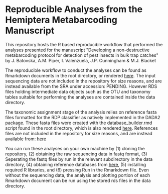 # Reproducible Analyses from the Hemiptera Metabarcoding Manuscript

This repository hosts the R based reproducible workflow that performed the analyses presented for the manuscript "Developing a non-destructive metabarcoding protocol for detection of pest insects in bulk trap catches" by J. Batovska, A.M. Piper, I. Valenzuela, J.P. Cunningham & M.J. Blacket

The reproducible workflow to conduct the analyses can be found as Rmarkdown documents in the root directory, or rendered [here](https://alexpiper.github.io/HemipteraMetabarcodingMS/hemiptera_metabarcoding.html). The input sequencing data are not included in the repository for size reasons, and are instead available from the SRA under accession: PENDING. However RDS files holding intermediate data objects such as the OTU and taxonomy tables suitable for performing the analyses are contained inside the data directory.

The taxonomic assignment stage of the analysis relies on reference fasta files formatted for the RDP classifier as natively implemented in the DADA2 package. These fasta files were created with the database_builder.rmd script found in the root directory, which is also rendered [here](https://alexpiper.github.io/HemipteraMetabarcodingMS/database_builder.html). References files are not included in the repository for size reasons, and are instead available from: [here](http://doi.org/10.5281/zenodo.3556963)

You can run these analyses on your own machine by (1) cloning the repository, (2) obtaining the raw sequencing data in fastq format, (3) Seperating the fastq files by run in the relevant subdirectory in the data directory, (4) obtaining reference databases from [here](http://doi.org/10.5281/zenodo.3556963), (5) installing required R libraries, and (6) pressing Run in the Rmarkdown file. Even without the sequencing data, the analysis and plotting portion of each Rmarkdown document can be run using the stored rds files in the data directory.
